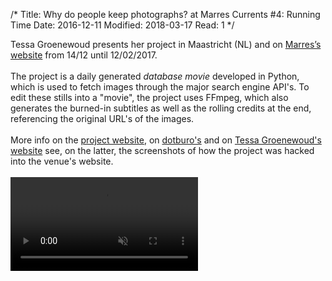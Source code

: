 /*
Title: Why do people keep photographs? at Marres Currents #4: Running Time
Date: 2016-12-11
Modified: 2018-03-17
Read: 1
*/

Tessa Groenewoud presents her project in Maastricht (NL) and on 
<a href='http://www.marres.org/programmas/marres-currents-4-tessa-groenewoud/' target='_blank'>Marres’s website</a> 
from 14/12 until 12/02/2017.  
<br>
The project is a daily generated *database movie* developed in Python, which is used to fetch images through
 the major search engine API's. To edit these stills into a "movie", the project uses FFmpeg, which
also generates the burned-in subtitles as well as the rolling credits at the end, referencing the original URL's of the images.  
<br>
More info on the 
<a href='http://whydopeoplekeepphotographs.net/' target='_blank' rel='noopener'>project website</a>,
on 
<a href='https://dotburo.org/why-do-people-keep-photographs/' target='_blank' rel='noopener'>dotburo's</a> 
and on 
<a href='http://www.tessagroenewoud.nl/works/Why-do-People-keep-Photographs' target='_blank' rel='noopener'>Tessa Groenewoud's website</a>
 see, on the latter, the screenshots of how the project was hacked into the venue's website.  
<br>
<video preload="auto" muted="" controls>
    <source src="http://whydopeoplekeepphotographs.net/videos/wdpkp-2017-04-12.mp4" type="video/mp4">
</video>
